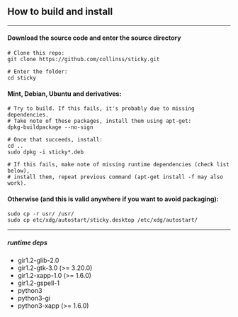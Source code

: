## How to build and install
________
#### Download the source code and enter the source directory
```
# Clone this repo:
git clone https://github.com/collinss/sticky.git

# Enter the folder:
cd sticky
```
#### Mint, Debian, Ubuntu and derivatives:
```
# Try to build. If this fails, it's probably due to missing dependencies.
# Take note of these packages, install them using apt-get:
dpkg-buildpackage --no-sign

# Once that succeeds, install:
cd ..
sudo dpkg -i sticky*.deb

# If this fails, make note of missing runtime dependencies (check list below),
# install them, repeat previous command (apt-get install -f may also work).
```
#### Otherwise (and this is valid anywhere if you want to avoid packaging):
```
sudo cp -r usr/ /usr/
sudo cp etc/xdg/autostart/sticky.desktop /etc/xdg/autostart/
```
_____
##### runtime deps
- gir1.2-glib-2.0
- gir1.2-gtk-3.0 (>= 3.20.0)
- gir1.2-xapp-1.0 (>= 1.6.0)
- gir1.2-gspell-1
- python3
- python3-gi
- python3-xapp (>= 1.6.0)
